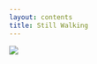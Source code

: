```yaml
---
layout: contents
title: Still Walking
---
```



[![](http://img.youtube.com/vi/Id7tXouypEE/0.jpg)](http://www.youtube.com/watch?v=Id7tXouypEE "")
